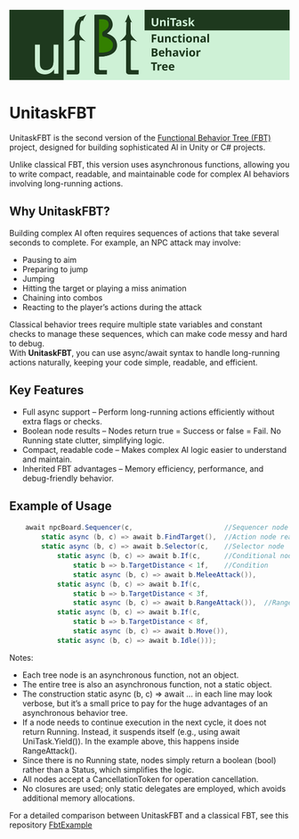 ![FBT_Logo](.docs/fbt_icon.png)

# UnitaskFBT

UnitaskFBT is the second version of the [Functional Behavior Tree (FBT)](https://github.com/dmitrybaltin/FunctionalBT) project, designed for building sophisticated AI in Unity or C# projects.

Unlike classical FBT, this version uses asynchronous functions, allowing you to write compact, readable, and maintainable code for complex AI behaviors involving long-running actions.

## Why UnitaskFBT?

Building complex AI often requires sequences of actions that take several seconds to complete. For example, an NPC attack may involve:
- Pausing to aim
- Preparing to jump
- Jumping
- Hitting the target or playing a miss animation
- Chaining into combos
- Reacting to the player’s actions during the attack

Classical behavior trees require multiple state variables and constant checks to manage these sequences, which can make code messy and hard to debug.  
With **UnitaskFBT**, you can use async/await syntax to handle long-running actions naturally, keeping your code simple, readable, and efficient.

## Key Features

- Full async support – Perform long-running actions efficiently without extra flags or checks.
- Boolean node results – Nodes return true = Success or false = Fail. No Running state clutter, simplifying logic.
- Compact, readable code – Makes complex AI logic easier to understand and maintain.
- Inherited FBT advantages – Memory efficiency, performance, and debug-friendly behavior.

## Example of Usage

```csharp
    await npcBoard.Sequencer(c,                       //Sequencer node
        static async (b, c) => await b.FindTarget(),  //Action node realized as a delegate Func<NpcBoard, UniTask<bool>> 
        static async (b, c) => await b.Selector(c,    //Selector node
            static async (b, c) => await b.If(c,      //Conditional node 
                static b => b.TargetDistance < 1f,    //Condition
                static async (b, c) => await b.MeleeAttack()),
            static async (b, c) => await b.If(c,
                static b => b.TargetDistance < 3f,
                static async (b, c) => await b.RangeAttack()),  //RangeAttack() is the only continuous function in this BT allowing be in the running state
            static async (b, c) => await b.If(c,
                static b => b.TargetDistance < 8f,
                static async (b, c) => await b.Move()),
            static async (b, c) => await b.Idle()));
```

Notes: 
- Each tree node is an asynchronous function, not an object.
- The entire tree is also an asynchronous function, not a static object.
- The construction static async (b, c) => await … in each line may look verbose, but it’s a small price to pay for the huge advantages of an asynchronous behavior tree.
- If a node needs to continue execution in the next cycle, it does not return Running. Instead, it suspends itself (e.g., using await UniTask.Yield()). In the example above, this happens inside RangeAttack().
- Since there is no Running state, nodes simply return a boolean (bool) rather than a Status, which simplifies the logic.
- All nodes accept a CancellationToken for operation cancellation.
- No closures are used; only static delegates are employed, which avoids additional memory allocations.

For a detailed comparison between UnitaskFBT and a classical FBT, see this repository [FbtExample](https://github.com/dmitrybaltin/FbtExample)  


